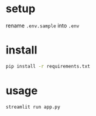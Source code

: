 
# setup

rename `.env.sample` into `.env`

# install

``` bash
pip install -r requirements.txt
```

# usage

``` bash
streamlit run app.py
```

